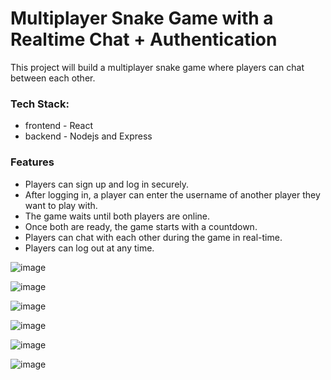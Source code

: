 #  Multiplayer Snake Game with a Realtime Chat + Authentication   
This project will build a multiplayer snake game where players can chat between each other.
### Tech Stack: 
- frontend - React
- backend - Nodejs and Express
### Features
- Players can sign up and log in securely.
- After logging in, a player can enter the username of another player they want to play with.
- The game waits until both players are online.
- Once both are ready, the game starts with a countdown.
- Players can chat with each other during the game in real-time.
- Players can log out at any time.



![image](https://github.com/user-attachments/assets/2077cd9b-7ca9-47cb-be43-e6b3667a4755)

![image](https://github.com/user-attachments/assets/ebda6309-7fca-4400-8b4b-523ace20024c)

![image](https://github.com/user-attachments/assets/ff754200-2f44-40ae-a43c-1a323f3d6814)  

![image](https://github.com/user-attachments/assets/6f81959c-4a77-461d-82ac-61530596adc8)

![image](https://github.com/user-attachments/assets/d2e7b6f9-e6c1-44db-bdc9-9258e0809f89)

![image](https://github.com/user-attachments/assets/6fd75e7e-56b3-4be6-9cf7-3fa2471aa353)  





